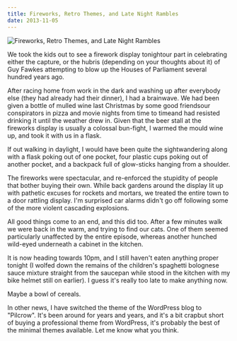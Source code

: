```yaml
---
title: Fireworks, Retro Themes, and Late Night Rambles
date: 2013-11-05
---
```


![Fireworks, Retro Themes, and Late Night Rambles](https://source.unsplash.com/jpkvklXwt98/1600x900)

We took the kids out to see a firework display tonightour part in celebrating either the capture, or the hubris (depending on your thoughts about it) of Guy Fawkes attempting to blow up the Houses of Parliament several hundred years ago.

After racing home from work in the dark and washing up after everybody else (they had already had their dinner), I had a brainwave. We had been given a bottle of mulled wine last Christmas by some good friendsour conspirators in pizza and movie nights from time to timeand had resisted drinking it until the weather drew in. Given that the beer stall at the fireworks display is usually a colossal bun-fight, I warmed the mould wine up, and took it with us in a flask.

If out walking in daylight, I would have been quite the sightwandering along with a flask poking out of one pocket, four plastic cups poking out of another pocket, and a backpack full of glow-sticks hanging from a shoulder.

The fireworks were spectacular, and re-enforced the stupidity of people that bother buying their own. While back gardens around the display lit up with pathetic excuses for rockets and mortars, we treated the entire town to a door rattling display. I'm surprised car alarms didn't go off following some of the more violent cascading explosions.

All good things come to an end, and this did too. After a few minutes walk we were back in the warm, and trying to find our cats. One of them seemed particularly unaffected by the entire episode, whereas another hunched wild-eyed underneath a cabinet in the kitchen.

It is now heading towards 10pm, and I still haven't eaten anything proper tonight (I wolfed down the remains of the children's spaghetti bolognese sauce mixture straight from the saucepan while stood in the kitchen with my bike helmet still on earlier). I guess it's really too late to make anything now.

Maybe a bowl of cereals.

In other news, I have switched the theme of the WordPress blog to "Pilcrow". It's been around for years and years, and it's a bit crapbut short of buying a professional theme from WordPress, it's probably the best of the minimal themes available. Let me know what you think.